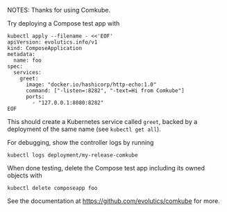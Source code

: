 NOTES:
Thanks for using Comkube.

Try deploying a Compose test app with

```
kubectl apply --filename - <<'EOF'
apiVersion: evolutics.info/v1
kind: ComposeApplication
metadata:
  name: foo
spec:
  services:
    greet:
      image: "docker.io/hashicorp/http-echo:1.0"
      command: ["-listen=:8282", "-text=Hi from Comkube"]
      ports:
        - "127.0.0.1:8080:8282"
EOF
```

This should create a Kubernetes service called `greet`, backed by a deployment
of the same name (see `kubectl get all`).

For debugging, show the controller logs by running

```
kubectl logs deployment/my-release-comkube
```

When done testing, delete the Compose test app including its owned objects with

```
kubectl delete composeapp foo
```

See the documentation at https://github.com/evolutics/comkube for more.
